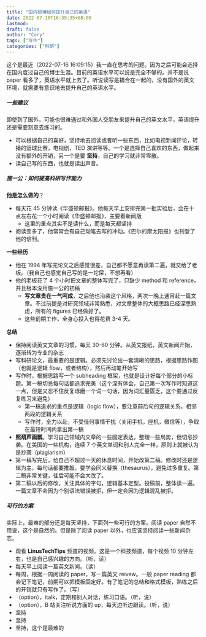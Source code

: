 ```yaml
---
title: "国内硕博如何提升自己的英语"
date: 2022-07-16T16:39:35+08:00
lastmod: 
draft: false
author: "Cory"
tags: ["写作"]
categories: ["科研"]
---
```

这个是最近（2022-07-16 16:09:15）我一直在思考的问题。因为之后可能会选择在国内度过自己的博士生涯。目前的英语水平可以说是完全不够的。并不是说 paper 看多了，英语水平就上去了。听说读写是耦合在一起的，没有国外的英文环境，就需要有意识地去提升自己的英语水平。

##### 一些建议

即使到了国外，可能也很难通过和外国人交朋友来提升自己的英文水平，英语提升还是需要刻意去练习的。

+ 可以根据自己的喜好，坚持地去阅读或者听一些东西，比如电视新闻评论，转播的篮球比赛，电视剧，TED 演讲等等。一个是选择自己喜欢的东西，做起来没有额外的开销，另一个是要 **坚持**，自己的学习就非常零散。
+ 读自己写的东西，也就是读出声音。

##### 施一公：如何提高科研写作能力

**他是怎么做的**？

+ 每天花 45 分钟读《华盛顿邮报》。他每天早上安排完第一批实验后，会在十点左右花一个小时阅读《华盛顿邮报》，主要看新闻版
  + 这里的重点其实不是读什么，而是每天都坚持
+ 阅读变多了，他常常会有自己动笔去写的冲动。《巴尔的摩太阳报》也刊登了他的信刊。

**一些经历**

+ 他在 1994 年写完论文之后感觉很差，自己都不愿意再读第二遍，就交给了老板。（我自己也感觉自己写的是一坨屎，不想再看）
+ 他的老板花了 4 个小时把文章的整体写完了，只缺少 method 和 reference，并且根本没用施一公的初稿
  + **写文章贵在一气呵成**，之后他也沿袭这个风格，两次一晚上通宵赶一篇文章。不过前提是对研究领域非常熟悉，对文章整体的大概思路已经深思熟虑，所有的 figures 已经做好了。
  + 这些前期工作，全身心投入也得花费 3-4 天。

**总结**

+ 保持阅读英文文章的习惯，每天 30-60 分钟。从英文报纸，英文新闻开始，逐渐转为专业的杂志
+ 写科研论文，最重要的是逻辑。必须先讨论出一套清晰的思路，根据思路作图（也就是逻辑 flow，或者结构），然后再动笔开始写
+ 写作时，根据思路写一个 subheading 框架，也就是设计好每个部分的小标题。第一稿切忌每句话都追求完美（这个深有体会，自己第一次写作时知道这一点，但是又忍不住反复琢磨一个词一句话，因为词汇量匮乏，这个要通过反复练习来避免）
  + 第一稿追求的重点是逻辑（logic flow），要注意前后句的逻辑关系，相邻两段的逻辑关系
  + 写作时，全力以赴，不受任何事情干扰（关闭手机，座机，微信等），争取在最短时间内拿出第一稿
+ **照葫芦画瓢**。学习自己领域内文章的一些固定表达，整理一些局势，但切忌抄袭。在美国的一些机构，连续 7 个英文单词和别人完全一样，原则上就被认为是抄袭（plagiarism）
+ 第一稿写完后，给自己不超过一天的休息时间，开始改第二稿。修改时还是逻辑为主，每句话都要推敲，要学会同义替换（thesaurus），避免过多重复。第二稿非常关键，往后可能不会大改了。
+ 第二稿以后的修改，关注具体的字句，逻辑基本定型。投稿前，整体读一遍。一篇文章不会因为个别语法错误被拒，但一定会因为逻辑混乱被拒。

##### 可行的方案

实际上，最难的部分还是每天坚持，下面列一些可行的方案。阅读 paper 自然不用说，这个是自然的。但是除了阅读 paper 以外，也应该坚持阅读一些新闻杂志。

+ 观看 **LinusTechTips** 频道的视频。这是一个科技频道，每个视频 10 分钟左右，也是自己感兴趣的方向。（听，读）
+ 每天早上阅读一篇英文新闻。（读）
+ 每周，根据一周阅读的 paper，写一篇英文 reivew。一般 paper reading 都会记下笔记，前期可以把模板固定好。有了笔记的总结和格式模板，熟练之后的开销就只有写作了。（写）
+ （option），italk，定期和别人对话，练习口语。（听，说）
+ （option），B 站关注听说方面的 up，每天边听边跟读。（听，说）
+ 坚持
+ 坚持
+ 坚持，这个是最难的